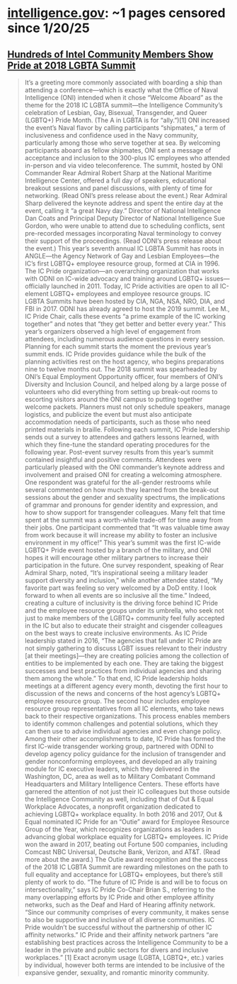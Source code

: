 



# [intelligence.gov](intelligence.gov): ~1 pages censored since 1/20/25

## [Hundreds of Intel Community Members Show Pride at 2018 LGBTA Summit](https://www.intelligence.gov/careers/career-news/835-hundreds-of-intel-community-members-show-pride-at-2018-lgbta-summit)


> It’s a greeting more commonly associated with boarding a ship than attending a conference—which is exactly what the Office of Naval Intelligence (ONI) intended when it chose “Welcome Aboard” as the theme for the 2018 IC LGBTA summit—the Intelligence Community’s celebration of Lesbian, Gay, Bisexual, Transgender, and Queer (LGBTQ+) Pride Month. (The A in LGBTA is for “ally.”)[1] ONI increased the event’s Naval flavor by calling participants “shipmates,” a term of inclusiveness and confidence used in the Navy community, particularly among those who serve together at sea. By welcoming participants aboard as fellow shipmates, ONI sent a message of acceptance and inclusion to the 300-plus IC employees who attended in-person and via video teleconference. The summit, hosted by ONI Commander Rear Admiral Robert Sharp at the National Maritime Intelligence Center, offered a full day of speakers, educational breakout sessions and panel discussions, with plenty of time for networking. (Read ONI’s press release about the event.) Rear Admiral Sharp delivered the keynote address and spent the entire day at the event, calling it “a great Navy day.” Director of National Intelligence Dan Coats and Principal Deputy Director of National Intelligence Sue Gordon, who were unable to attend due to scheduling conflicts, sent pre-recorded messages incorporating Naval terminology to convey their support of the proceedings. (Read ODNI’s press release about the event.) This year’s seventh annual IC LGBTA Summit has roots in ANGLE—the Agency Network of Gay and Lesbian Employees—the IC’s first LGBTQ+ employee resource group, formed at CIA in 1996. The IC Pride organization—an overarching organization that works with ODNI on IC-wide advocacy and training around LGBTQ+ issues—officially launched in 2011. Today, IC Pride activities are open to all IC-element LGBTQ+ employees and employee resource groups. IC LGBTA Summits have been hosted by CIA, NGA, NSA, NRO, DIA, and FBI in 2017. ODNI has already agreed to host the 2019 summit. Lee M., IC Pride Chair, calls these events “a prime example of the IC working together” and notes that “they get better and better every year.” This year’s organizers observed a high level of engagement from attendees, including numerous audience questions in every session. Planning for each summit starts the moment the previous year’s summit ends. IC Pride provides guidance while the bulk of the planning activities rest on the host agency, who begins preparations nine to twelve months out. The 2018 summit was spearheaded by ONI’s Equal Employment Opportunity officer, four members of ONI’s Diversity and Inclusion Council, and helped along by a large posse of volunteers who did everything from setting up break-out rooms to escorting visitors around the ONI campus to putting together welcome packets. Planners must not only schedule speakers, manage logistics, and publicize the event but must also anticipate accommodation needs of participants, such as those who need printed materials in braille. Following each summit, IC Pride leadership sends out a survey to attendees and gathers lessons learned, with which they fine-tune the standard operating procedures for the following year. Post-event survey results from this year’s summit contained insightful and positive comments. Attendees were particularly pleased with the ONI commander’s keynote address and involvement and praised ONI for creating a welcoming atmosphere. One respondent was grateful for the all-gender restrooms while several commented on how much they learned from the break-out sessions about the gender and sexuality spectrums, the implications of grammar and pronouns for gender identity and expression, and how to show support for transgender colleagues. Many felt that time spent at the summit was a worth-while trade-off for time away from their jobs. One participant commented that “It was valuable time away from work because it will increase my ability to foster an inclusive environment in my office!” This year’s summit was the first IC-wide LGBTQ+ Pride event hosted by a branch of the military, and ONI hopes it will encourage other military partners to increase their participation in the future. One survey respondent, speaking of Rear Admiral Sharp, noted, “It’s inspirational seeing a military leader support diversity and inclusion,” while another attendee stated, “My favorite part was feeling so very welcomed by a DoD entity. I look forward to when all events are so inclusive all the time.” Indeed, creating a culture of inclusivity is the driving force behind IC Pride and the employee resource groups under its umbrella, who seek not just to make members of the LGBTQ+ community feel fully accepted in the IC but also to educate their straight and cisgender colleagues on the best ways to create inclusive environments. As IC Pride leadership stated in 2016, “The agencies that fall under IC Pride are not simply gathering to discuss LGBT issues relevant to their industry [at their meetings]—they are creating policies among the collection of entities to be implemented by each one. They are taking the biggest successes and best practices from individual agencies and sharing them among the whole.” To that end, IC Pride leadership holds meetings at a different agency every month, devoting the first hour to discussion of the news and concerns of the host agency’s LGBTQ+ employee resource group. The second hour includes employee resource group representatives from all IC elements, who take news back to their respective organizations. This process enables members to identify common challenges and potential solutions, which they can then use to advise individual agencies and even change policy. Among their other accomplishments to date, IC Pride has formed the first IC-wide transgender working group, partnered with ODNI to develop agency policy guidance for the inclusion of transgender and gender nonconforming employees, and developed an ally training module for IC executive leaders, which they delivered in the Washington, DC, area as well as to Military Combatant Command Headquarters and Military Intelligence Centers. These efforts have garnered the attention of not just their IC colleagues but those outside the Intelligence Community as well, including that of Out & Equal Workplace Advocates, a nonprofit organization dedicated to achieving LGBTQ+ workplace equality. In both 2016 and 2017, Out & Equal nominated IC Pride for an “Outie” award for Employee Resource Group of the Year, which recognizes organizations as leaders in advancing global workplace equality for LGBTQ+ employees. IC Pride won the award in 2017, beating out Fortune 500 companies, including Comcast NBC Universal, Deutsche Bank, Verizon, and AT&T. (Read more about the award.) The Outie award recognition and the success of the 2018 IC LGBTA Summit are rewarding milestones on the path to full equality and acceptance for LGBTQ+ employees, but there’s still plenty of work to do. “The future of IC Pride is and will be to focus on intersectionality,” says IC Pride Co-Chair Brian S., referring to the many overlapping efforts by IC Pride and other employee affinity networks, such as the Deaf and Hard of Hearing affinity network. “Since our community comprises of every community, it makes sense to also be supportive and inclusive of all diverse communities. IC Pride wouldn’t be successful without the partnership of other IC affinity networks.” IC Pride and their affinity network partners “are establishing best practices across the Intelligence Community to be a leader in the private and public sectors for divers and inclusive workplaces.” [1] Exact acronym usage (LGBTA, LGBTQ+, etc.) varies by individual, however both terms are intended to be inclusive of the expansive gender, sexuality, and romantic minority community.
